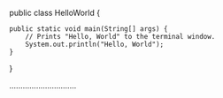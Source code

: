 public class HelloWorld {

    public static void main(String[] args) {
        // Prints "Hello, World" to the terminal window.
        System.out.println("Hello, World");
    }

}



..............................  
